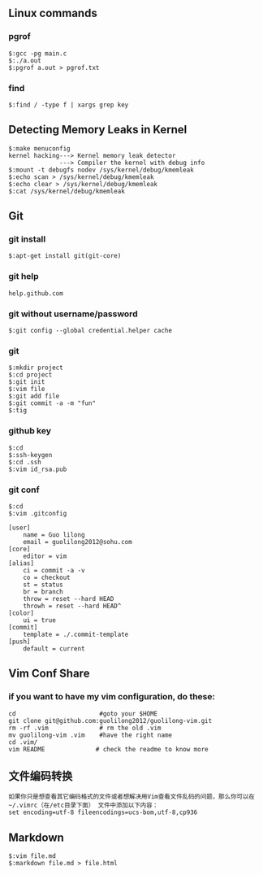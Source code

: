 ## Linux commands
### pgrof
    $:gcc -pg main.c
    $:./a.out
    $:pgrof a.out > pgrof.txt
### find
    $:find / -type f | xargs grep key

## Detecting Memory Leaks in Kernel
    $:make menuconfig
    kernel hacking---> Kernel memory leak detector
                  ---> Compiler the kernel with debug info
    $:mount -t debugfs nodev /sys/kernel/debug/kmemleak
    $:echo scan > /sys/kernel/debug/kmemleak
    $:echo clear > /sys/kernel/debug/kmemleak
    $:cat /sys/kernel/debug/kmemleak

## Git
### git install
    $:apt-get install git(git-core)
### git help
    help.github.com
### git without username/password
    $:git config --global credential.helper cache
### git
    $:mkdir project
    $:cd project
    $:git init
    $:vim file
    $:git add file
    $:git commit -a -m "fun"
    $:tig
### github key
    $:cd
    $:ssh-keygen
    $:cd .ssh
    $:vim id_rsa.pub
### git conf 
    $:cd
    $:vim .gitconfig

    [user]
        name = Guo lilong
        email = guolilong2012@sohu.com
    [core]
        editor = vim
    [alias]
        ci = commit -a -v
        co = checkout
        st = status
        br = branch
        throw = reset --hard HEAD
        throwh = reset --hard HEAD^
    [color]
        ui = true
    [commit]
        template = ./.commit-template
    [push]
        default = current

## Vim Conf Share
### if you want to have my vim configuration, do these:
    cd                       #goto your $HOME
    git clone git@github.com:guolilong2012/guolilong-vim.git
    rm -rf .vim              # rm the old .vim
    mv guolilong-vim .vim    #have the right name
    cd .vim/
    vim README              # check the readme to know more

## 文件编码转换
    如果你只是想查看其它编码格式的文件或者想解决用Vim查看文件乱码的问题，那么你可以在
    ~/.vimrc（在/etc目录下面） 文件中添加以下内容：
    set encoding=utf-8 fileencodings=ucs-bom,utf-8,cp936

## Markdown
    $:vim file.md
    $:markdown file.md > file.html
